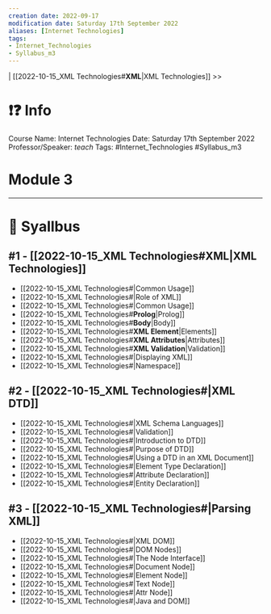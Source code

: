 ```yaml
---
creation date: 2022-09-17
modification date: Saturday 17th September 2022
aliases: [Internet Technologies] 
tags: 
- Internet_Technologies
- Syllabus_m3
---
```


 | [[2022-10-15_XML Technologies#**XML**|XML Technologies]] >>

# ❗❓ Info
Course Name: Internet Technologies
Date: Saturday 17th September 2022
Professor/Speaker: *teach*
Tags: #Internet_Technologies #Syllabus_m3 

# Module 3
---
# 📕 Syallbus

##  #1 - [[2022-10-15_XML Technologies#**XML**|XML Technologies]]
- [[2022-10-15_XML Technologies#|Common Usage]]
- [[2022-10-15_XML Technologies#|Role of XML]]
- [[2022-10-15_XML Technologies#|Common Usage]]
- [[2022-10-15_XML Technologies#**Prolog**|Prolog]]
- [[2022-10-15_XML Technologies#**Body**|Body]]
- [[2022-10-15_XML Technologies#**XML Element**|Elements]]
- [[2022-10-15_XML Technologies#**XML Attributes**|Attributes]]
- [[2022-10-15_XML Technologies#**XML Validation**|Validation]]
- [[2022-10-15_XML Technologies#|Displaying XML]]
- [[2022-10-15_XML Technologies#|Namespace]]

##  #2 - [[2022-10-15_XML Technologies#|XML DTD]]
- [[2022-10-15_XML Technologies#|XML Schema Languages]]
- [[2022-10-15_XML Technologies#|Validation]]
- [[2022-10-15_XML Technologies#|Introduction to DTD]]
- [[2022-10-15_XML Technologies#|Purpose of DTD]]
- [[2022-10-15_XML Technologies#|Using a DTD in an XML Document]]
- [[2022-10-15_XML Technologies#|Element Type Declaration]]
- [[2022-10-15_XML Technologies#|Attribute Declaration]]
- [[2022-10-15_XML Technologies#|Entity Declaration]]

## #3 - [[2022-10-15_XML Technologies#|Parsing XML]]
- [[2022-10-15_XML Technologies#|XML DOM]]
- [[2022-10-15_XML Technologies#|DOM Nodes]]
- [[2022-10-15_XML Technologies#|The Node Interface]]
- [[2022-10-15_XML Technologies#|Document Node]]
- [[2022-10-15_XML Technologies#|Element Node]]
- [[2022-10-15_XML Technologies#|Text Node]]
- [[2022-10-15_XML Technologies#|Attr Node]]
- [[2022-10-15_XML Technologies#|Java and DOM]]